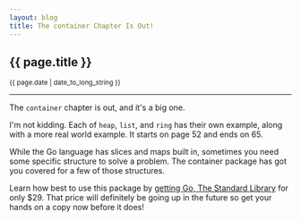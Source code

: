 ```yaml
---
layout: blog
title: The container Chapter Is Out!
---
```


## {{ page.title }}

<small>{{ page.date | date_to_long_string }}</small>

---

The `container` chapter is out, and it's a big one.

I'm not kidding. Each of `heap`, `list`, and `ring` has their own example, along with a more real world example. It starts on page 52 and ends on 65.

While the Go language has slices and maps built in, sometimes you need some specific structure to solve a problem. The container package has got you covered for a few of those structures.

Learn how best to use this package by [getting Go, The Standard Library](/go.html) for only $29. That price will definitely be going up in the future so get your hands on a copy now before it does!

